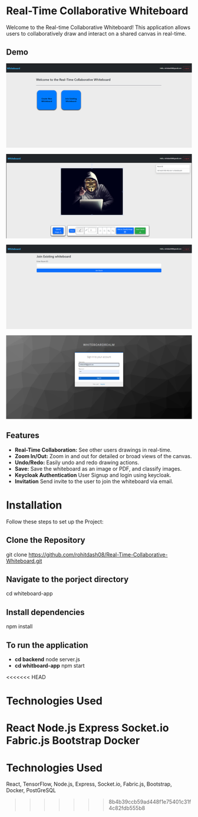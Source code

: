 # Real-Time Collaborative Whiteboard

Welcome to the Real-time Collaborative Whiteboard! This application allows users to collaboratively draw and interact on a shared canvas in real-time.

## Demo

![Home page](./images/homepage.png)

![Whiteboard page](./images/whiteboard.png)

![Join page](./images/join.png)

![Keycloak page](./images/authentication.png)

## Features

- **Real-Time Collaboration:** See other users drawings in real-time.
- **Zoom In/Out:** Zoom in and out for detailed or broad views of the canvas.
- **Undo/Redo:** Easily undo and redo drawing actions.
- **Save:** Save the whiteboard as an image or PDF, and classify images.
- **Keycloak Authentication** User Signup and login using keycloak.
- **Invitation** Send invite to the user to join the whiteboard via email.

# Installation

Follow these steps to set up the Project:

## Clone the Repository

git clone https://github.com/rohitdash08/Real-Time-Collaborative-Whiteboard.git

## Navigate to the porject directory

cd whiteboard-app

## Install dependencies

npm install

## To run the application

- **cd backend** node server.js
- **cd whitboard-app** npm start

<<<<<<< HEAD

# Technologies Used

React
Node.js
Express
Socket.io
Fabric.js
Bootstrap
Docker
=======

# Technologies Used

React,
TensorFlow,
Node.js,
Express,
Socket.io,
Fabric.js,
Bootstrap,
Docker,
PostGreSQL

> > > > > > > 8b4b39ccb59ad448f1e75401c31f4c82fdb555b8
